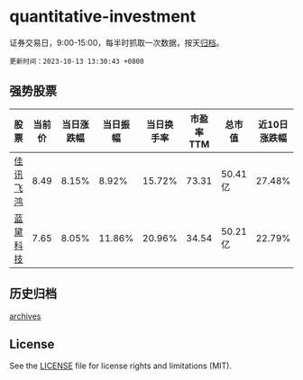 # quantitative-investment

证券交易日，9:00-15:00，每半时抓取一次数据，按天[归档](archives)。

`更新时间：2023-10-13 13:30:43 +0800`

## 强势股票

|股票|当前价|当日涨跌幅|当日振幅|当日换手率|市盈率TTM|总市值|近10日涨跌幅|
|----|----|----|----|----|----|----|----|
|[佳讯飞鸿](https://xueqiu.com/S/SZ300213)|8.49|8.15%|8.92%|15.72%|73.31|50.41亿|27.48%|
|[蓝黛科技](https://xueqiu.com/S/SZ002765)|7.65|8.05%|11.86%|20.96%|34.54|50.21亿|22.79%|

## 历史归档

[archives](archives)

## License

See the [LICENSE](LICENSE) file for license rights and limitations (MIT).